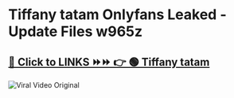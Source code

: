 
 # Tiffany tatam Onlyfans Leaked - Update Files w965z

## <h2><a href="https://clipsfans.com/Tiffany_tatam&ref=git">🔗 Click to LINKS ⏩⏩ 👉 🟢 Tiffany tatam </a></h2>

<a href="https://clipsfans.com/Tiffany_tatam&ref=git" rel="nofollow" data-target="animated-image.originalLink"><img src="https://i.ibb.co.com/xMMVF88/686577567.gif" alt="Viral Video Original" style="max-width: 100%; display: inline-block;" data-target="animated-image.originalImage"></a>

